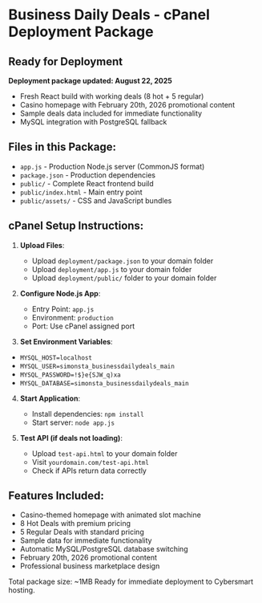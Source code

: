 # Business Daily Deals - cPanel Deployment Package

## Ready for Deployment

**Deployment package updated: August 22, 2025**
- Fresh React build with working deals (8 hot + 5 regular)
- Casino homepage with February 20th, 2026 promotional content
- Sample deals data included for immediate functionality
- MySQL integration with PostgreSQL fallback

## Files in this Package:

- `app.js` - Production Node.js server (CommonJS format)
- `package.json` - Production dependencies 
- `public/` - Complete React frontend build
- `public/index.html` - Main entry point
- `public/assets/` - CSS and JavaScript bundles

## cPanel Setup Instructions:

1. **Upload Files**:
   - Upload `deployment/package.json` to your domain folder
   - Upload `deployment/app.js` to your domain folder  
   - Upload `deployment/public/` folder to your domain folder

2. **Configure Node.js App**:
   - Entry Point: `app.js`
   - Environment: `production`
   - Port: Use cPanel assigned port

3. **Set Environment Variables**:
- `MYSQL_HOST=localhost`
- `MYSQL_USER=simonsta_businessdailydeals_main`  
- `MYSQL_PASSWORD=!$}e{SJW_q)xa`
- `MYSQL_DATABASE=simonsta_businessdailydeals_main`

4. **Start Application**:
   - Install dependencies: `npm install`
   - Start server: `node app.js`

5. **Test API (if deals not loading)**:
   - Upload `test-api.html` to your domain folder
   - Visit `yourdomain.com/test-api.html` 
   - Check if APIs return data correctly

## Features Included:

- Casino-themed homepage with animated slot machine
- 8 Hot Deals with premium pricing
- 5 Regular Deals with standard pricing  
- Sample data for immediate functionality
- Automatic MySQL/PostgreSQL database switching
- February 20th, 2026 promotional content
- Professional business marketplace design

Total package size: ~1MB
Ready for immediate deployment to Cybersmart hosting.